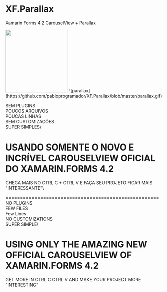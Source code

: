 # XF.Parallax
Xamarin Forms 4.2 CarouselView + Parallax

<img src="https://github.com/pabloprogramador/XF.Parallax/blob/master/parallax.gif" width="200">
![parallax](https://github.com/pabloprogramador/XF.Parallax/blob/master/parallax.gif)

SEM PLUGINS\
POUCOS ARQUIVOS\
POUCAS LINHAS\
SEM CUSTOMIZAÇÕES\
SUPER SIMPLES\

# USANDO SOMENTE O NOVO E INCRÍVEL CAROUSELVIEW OFICIAL DO XAMARIN.FORMS 4.2
CHEGA MAIS NO CTRL C + CTRL V E FAÇA SEU PROJETO FICAR MAIS "INTERESSANTE"\

=====================================================\
NO PLUGINS\
FEW FILES\
Few Lines\
NO CUSTOMIZATIONS\
SUPER SIMPLE\

# USING ONLY THE AMAZING NEW OFFICIAL CAROUSELVIEW OF XAMARIN.FORMS 4.2
GET MORE IN CTRL C CTRL V AND MAKE YOUR PROJECT MORE "INTERESTING"
